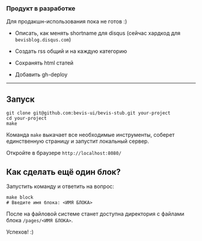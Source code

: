 ### Продукт в разработке
Для продакшн-использования пока не готов :)

- Описать, как менять shortname для disqus (сейчас хардкод для `bevisblog.disqus.com`)

- Создать rss общий и на каждую категорию

- Сохранять html статей

- Добавить gh-deploy

----

## Запуск
```
git clone git@github.com:bevis-ui/bevis-stub.git your-project
cd your-project
make
```
Команда `make` выкачает все необходимые инструменты, соберет единственную страницу и запустит локальный сервер.

Откройте в браузере `http://localhost:8080/`

## Как сделать ещё один блок?
Запустить команду и ответить на вопрос:
```shell
make block
# Введите имя блока: <ИМЯ БЛОКА>
```
После на файловой системе станет доступна директория с файлами блока `/pages/<ИМЯ БЛОКА>`.

Успехов! :)

